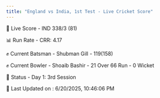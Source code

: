 ```yaml
---
title: "England vs India, 1st Test - Live Cricket Score"
---
```


🔴 Live Score - IND 338/3 (81)  

📊 Run Rate - CRR: 4.17  

✊ Current Batsman - Shubman Gill - 119(158)  

✊ Current Bowler - Shoaib Bashir - 21 Over 66 Run - 0 Wicket  

📑 Status - Day 1: 3rd Session

📝 Last Updated on : 6/20/2025, 10:46:06 PM  

